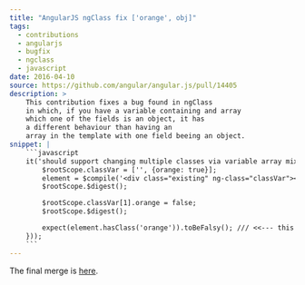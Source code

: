 ```yaml
---
title: "AngularJS ngClass fix ['orange', obj]"
tags:
  - contributions
  - angularjs
  - bugfix
  - ngclass
  - javascript
date: 2016-04-10
source: https://github.com/angular/angular.js/pull/14405
description: >
    This contribution fixes a bug found in ngClass
    in which, if you have a variable containing and array
    which one of the fields is an object, it has
    a different behaviour than having an 
    array in the template with one field beeing an object.
snippet: |
    ```javascript
    it('should support changing multiple classes via variable array mixed with conditionally via a map', inject(function($rootScope, $compile) {
        $rootScope.classVar = ['', {orange: true}];
        element = $compile('<div class="existing" ng-class="classVar"></div>')($rootScope);
        $rootScope.$digest();

        $rootScope.classVar[1].orange = false;
        $rootScope.$digest();

        expect(element.hasClass('orange')).toBeFalsy(); /// <<--- this fails before this patch
    }));
    ```
---
```


The final merge is [here](https://github.com/angular/angular.js/commit/74eb4684dce1d75c77e74fff4b98724a13438610).
